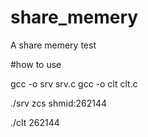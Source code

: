 # share_memery
A share memery test


#how to use

gcc -o srv srv.c 
gcc -o clt clt.c

./srv zcs 
shmid:262144

./clt 262144
